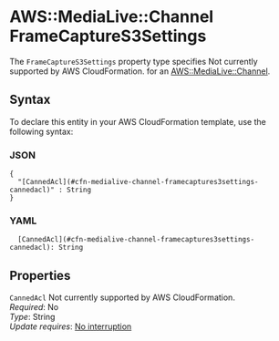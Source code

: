 # AWS::MediaLive::Channel FrameCaptureS3Settings<a name="aws-properties-medialive-channel-framecaptures3settings"></a>

<a name="aws-properties-medialive-channel-framecaptures3settings-description"></a>The `FrameCaptureS3Settings` property type specifies Not currently supported by AWS CloudFormation\. for an [AWS::MediaLive::Channel](aws-resource-medialive-channel.md)\.

## Syntax<a name="aws-properties-medialive-channel-framecaptures3settings-syntax"></a>

To declare this entity in your AWS CloudFormation template, use the following syntax:

### JSON<a name="aws-properties-medialive-channel-framecaptures3settings-syntax.json"></a>

```
{
  "[CannedAcl](#cfn-medialive-channel-framecaptures3settings-cannedacl)" : String
}
```

### YAML<a name="aws-properties-medialive-channel-framecaptures3settings-syntax.yaml"></a>

```
  [CannedAcl](#cfn-medialive-channel-framecaptures3settings-cannedacl): String
```

## Properties<a name="aws-properties-medialive-channel-framecaptures3settings-properties"></a>

`CannedAcl`  <a name="cfn-medialive-channel-framecaptures3settings-cannedacl"></a>
Not currently supported by AWS CloudFormation\.  
*Required*: No  
*Type*: String  
*Update requires*: [No interruption](https://docs.aws.amazon.com/AWSCloudFormation/latest/UserGuide/using-cfn-updating-stacks-update-behaviors.html#update-no-interrupt)